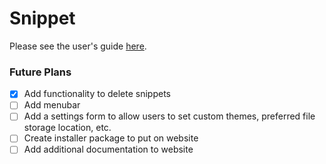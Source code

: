 # Snippet


Please see the user's guide [here](http://twodell.com/projects/Snippet/wiki.html).

### Future Plans
- [x] Add functionality to delete snippets
- [ ] Add menubar
- [ ] Add a settings form to allow users to set custom themes, preferred file storage location, etc.
- [ ] Create installer package to put on website
- [ ] Add additional documentation to website
